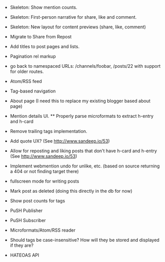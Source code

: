 * Skeleton: Show mention counts.
* Skeleton: First-person narrative for share, like and comment.
* Skeleton: New layout for content previews (share, like, comment)
* Migrate to Share from Repost
* Add titles to post pages and lists.
* Pagination rel markup
* go back to namespaced URLs: /channels/foobar, /posts/22 with support for older routes.
* Atom/RSS feed
* Tag-based navigation
* About page (I need this to replace my existing blogger based about page)
* Mention details UI.
** Properly parse microformats to extract h-entry and h-card
* Remove trailing tags implementation.
* Add quote UX? (See http://www.sandeep.io/53)
* Allow for reposting and liking posts that don't have h-card and h-entry (See http://www.sandeep.io/53)
* Implement webmention undo for unlike, etc. (based on source returning a 404 or not finding target there)


* fullscreen mode for writing posts
* Mark post as deleted (doing this directly in the db for now)
* Show post counts for tags
* PuSH Publisher
* PuSH Subscriber
* Microformats/Atom/RSS reader
* Should tags be case-insensitive? How will they be stored and displayed if they are?
* HATEOAS API